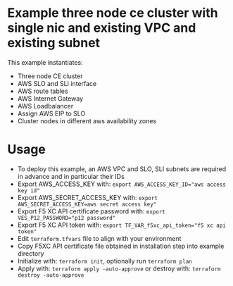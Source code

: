 # Example three node ce cluster with single nic and existing VPC and existing subnet

This example instantiates:

- Three node CE cluster
- AWS SLO and SLI interface
- AWS route tables
- AWS Internet Gateway
- AWS Loadbalancer
- Assign AWS EIP to SLO
- Cluster nodes in different aws availability zones

# Usage

- To deploy this example, an AWS VPC and SLO, SLI subnets are required in advance and in particular their IDs  
- Export AWS_ACCESS_KEY with: `export AWS_ACCESS_KEY_ID="aws access key id"`
- Export AWS_SECRET_ACCESS_KEY with: `export AWS_SECRET_ACCESS_KEY=aws secret access key"`
- Export F5 XC API certificate password with: `export VES_P12_PASSWORD="p12 password"`
- Export F5 XC API token with: `export TF_VAR_f5xc_api_token="f5 xc api token"`
- Edit `terraform.tfvars` file to align with your environment
- Copy F5XC API certificate file obtained in installation step into example directory
- Initialize with: `terraform init`, optionally run `terraform plan`
- Apply with: `terraform apply -auto-approve` or destroy with: `terraform destroy -auto-approve`